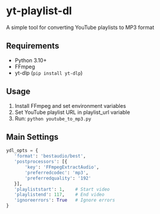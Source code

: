 # yt-playlist-dl

A simple tool for converting YouTube playlists to MP3 format

## Requirements
- Python 3.10+
- FFmpeg
- yt-dlp (`pip install yt-dlp`)

## Usage

1. Install FFmpeg and set environment variables
2. Set YouTube playlist URL in playlist_url variable
3. Run: `python youtube_to_mp3.py`

## Main Settings
~~~python
ydl_opts = {
   'format': 'bestaudio/best',
   'postprocessors': [{
       'key': 'FFmpegExtractAudio',
       'preferredcodec': 'mp3',
       'preferredquality': '192'
   }],
   'playliststart': 1,    # Start video
   'playlistend': 117,    # End video
   'ignoreerrors': True   # Ignore errors
}
~~~
